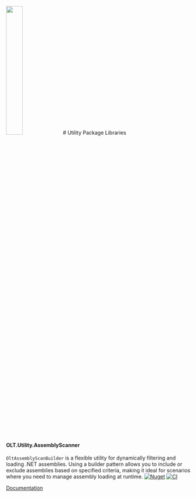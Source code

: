 <img src="https://user-images.githubusercontent.com/1365728/127748628-47575d74-a2fb-4539-a31e-74d8b435fc21.png" width="30%" >
# Utility Package Libraries


#### OLT.Utility.AssemblyScanner
<code>OltAssemblyScanBuilder</code> is a flexible utility for dynamically filtering and loading .NET assemblies. Using a builder pattern allows you to include or exclude assemblies based on specified criteria, making it ideal for scenarios where you need to manage assembly loading at runtime.
[![Nuget](https://img.shields.io/nuget/v/OLT.Utility.AssemblyScanner)](https://www.nuget.org/packages/OLT.Utility.AssemblyScanner)
[![CI](https://github.com/OuterlimitsTech/olt-dotnet-utility-libraries/actions/workflows/build.yml/badge.svg)](https://github.com/OuterlimitsTech/olt-dotnet-utility-libraries/actions/workflows/build.yml) 


[Documentation](src/OLT.Utility.AssemblyScanner/README.md)

